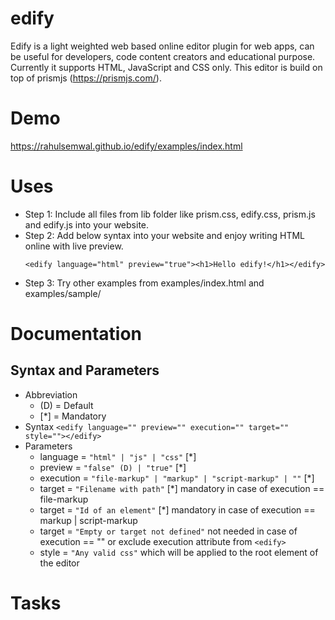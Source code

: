 # edify
Edify is a light weighted web based online editor plugin for web apps, can be useful for developers, code content creators and educational purpose. Currently it supports HTML, JavaScript and CSS only. This editor is build on top of prismjs (https://prismjs.com/).  

# Demo
https://rahulsemwal.github.io/edify/examples/index.html

# Uses
- Step 1: Include all files from lib folder like prism.css, edify.css, prism.js and edify.js into your website.
- Step 2: Add below syntax into your website and enjoy writing HTML online with live preview.
  ``` 
  <edify language="html" preview="true"><h1>Hello edify!</h1></edify> 
  ```
- Step 3: Try other examples from examples/index.html and examples/sample/

# Documentation
## Syntax and Parameters
- Abbreviation
  * (D) = Default
  * [*] = Mandatory
- Syntax ``` <edify language="" preview="" execution="" target="" style=""></edify> ```
- Parameters
  * language  =  `"html" | "js" | "css"` [*]
  * preview   =  `"false" (D) | "true"` [*]
  * execution =  `"file-markup" | "markup" | "script-markup" | ""` [*]  
  * target    =  `"Filename with path"` [*] mandatory in case of execution == file-markup
  * target    =  `"Id of an element"` [*] mandatory in case of execution == markup | script-markup
  * target    =  `"Empty or target not defined"` not needed in case of execution == "" or exclude execution attribute from `<edify>`     
  * style     =  `"Any valid css"` which will be applied to the root element of the editor

# Tasks

